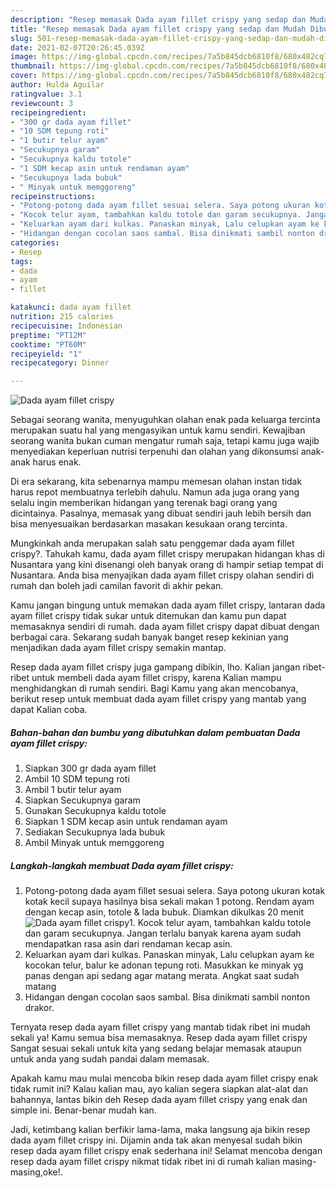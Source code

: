 ```yaml
---
description: "Resep memasak Dada ayam fillet crispy yang sedap dan Mudah Dibuat"
title: "Resep memasak Dada ayam fillet crispy yang sedap dan Mudah Dibuat"
slug: 501-resep-memasak-dada-ayam-fillet-crispy-yang-sedap-dan-mudah-dibuat
date: 2021-02-07T20:26:45.039Z
image: https://img-global.cpcdn.com/recipes/7a5b845dcb6810f8/680x482cq70/dada-ayam-fillet-crispy-foto-resep-utama.jpg
thumbnail: https://img-global.cpcdn.com/recipes/7a5b845dcb6810f8/680x482cq70/dada-ayam-fillet-crispy-foto-resep-utama.jpg
cover: https://img-global.cpcdn.com/recipes/7a5b845dcb6810f8/680x482cq70/dada-ayam-fillet-crispy-foto-resep-utama.jpg
author: Hulda Aguilar
ratingvalue: 3.1
reviewcount: 3
recipeingredient:
- "300 gr dada ayam fillet"
- "10 SDM tepung roti"
- "1 butir telur ayam"
- "Secukupnya garam"
- "Secukupnya kaldu totole"
- "1 SDM kecap asin untuk rendaman ayam"
- "Secukupnya lada bubuk"
- " Minyak untuk memggoreng"
recipeinstructions:
- "Potong-potong dada ayam fillet sesuai selera. Saya potong ukuran kotak kotak kecil supaya hasilnya bisa sekali makan 1 potong. Rendam ayam dengan kecap asin, totole &amp; lada bubuk. Diamkan dikulkas 20 menit"
- "Kocok telur ayam, tambahkan kaldu totole dan garam secukupnya. Jangan terlalu banyak karena ayam sudah mendapatkan rasa asin dari rendaman kecap asin."
- "Keluarkan ayam dari kulkas. Panaskan minyak, Lalu celupkan ayam ke kocokan telur, balur ke adonan tepung roti. Masukkan ke minyak yg panas dengan api sedang agar matang merata. Angkat saat sudah matang"
- "Hidangan dengan cocolan saos sambal. Bisa dinikmati sambil nonton drakor."
categories:
- Resep
tags:
- dada
- ayam
- fillet

katakunci: dada ayam fillet 
nutrition: 215 calories
recipecuisine: Indonesian
preptime: "PT12M"
cooktime: "PT60M"
recipeyield: "1"
recipecategory: Dinner

---
```



![Dada ayam fillet crispy](https://img-global.cpcdn.com/recipes/7a5b845dcb6810f8/680x482cq70/dada-ayam-fillet-crispy-foto-resep-utama.jpg)

Sebagai seorang wanita, menyuguhkan olahan enak pada keluarga tercinta merupakan suatu hal yang mengasyikan untuk kamu sendiri. Kewajiban seorang  wanita bukan cuman mengatur rumah saja, tetapi kamu juga wajib menyediakan keperluan nutrisi terpenuhi dan olahan yang dikonsumsi anak-anak harus enak.

Di era  sekarang, kita sebenarnya mampu memesan olahan instan tidak harus repot membuatnya terlebih dahulu. Namun ada juga orang yang selalu ingin memberikan hidangan yang terenak bagi orang yang dicintainya. Pasalnya, memasak yang dibuat sendiri jauh lebih bersih dan bisa menyesuaikan berdasarkan masakan kesukaan orang tercinta. 



Mungkinkah anda merupakan salah satu penggemar dada ayam fillet crispy?. Tahukah kamu, dada ayam fillet crispy merupakan hidangan khas di Nusantara yang kini disenangi oleh banyak orang di hampir setiap tempat di Nusantara. Anda bisa menyajikan dada ayam fillet crispy olahan sendiri di rumah dan boleh jadi camilan favorit di akhir pekan.

Kamu jangan bingung untuk memakan dada ayam fillet crispy, lantaran dada ayam fillet crispy tidak sukar untuk ditemukan dan kamu pun dapat memasaknya sendiri di rumah. dada ayam fillet crispy dapat dibuat dengan berbagai cara. Sekarang sudah banyak banget resep kekinian yang menjadikan dada ayam fillet crispy semakin mantap.

Resep dada ayam fillet crispy juga gampang dibikin, lho. Kalian jangan ribet-ribet untuk membeli dada ayam fillet crispy, karena Kalian mampu menghidangkan di rumah sendiri. Bagi Kamu yang akan mencobanya, berikut resep untuk membuat dada ayam fillet crispy yang mantab yang dapat Kalian coba.

<!--inarticleads1-->

##### Bahan-bahan dan bumbu yang dibutuhkan dalam pembuatan Dada ayam fillet crispy:

1. Siapkan 300 gr dada ayam fillet
1. Ambil 10 SDM tepung roti
1. Ambil 1 butir telur ayam
1. Siapkan Secukupnya garam
1. Gunakan Secukupnya kaldu totole
1. Siapkan 1 SDM kecap asin untuk rendaman ayam
1. Sediakan Secukupnya lada bubuk
1. Ambil  Minyak untuk memggoreng




<!--inarticleads2-->

##### Langkah-langkah membuat Dada ayam fillet crispy:

1. Potong-potong dada ayam fillet sesuai selera. Saya potong ukuran kotak kotak kecil supaya hasilnya bisa sekali makan 1 potong. Rendam ayam dengan kecap asin, totole &amp; lada bubuk. Diamkan dikulkas 20 menit
<img src="https://img-global.cpcdn.com/steps/3a62fdefb4f7f2da/160x128cq70/dada-ayam-fillet-crispy-langkah-memasak-1-foto.jpg" alt="Dada ayam fillet crispy">1. Kocok telur ayam, tambahkan kaldu totole dan garam secukupnya. Jangan terlalu banyak karena ayam sudah mendapatkan rasa asin dari rendaman kecap asin.
1. Keluarkan ayam dari kulkas. Panaskan minyak, Lalu celupkan ayam ke kocokan telur, balur ke adonan tepung roti. Masukkan ke minyak yg panas dengan api sedang agar matang merata. Angkat saat sudah matang
1. Hidangan dengan cocolan saos sambal. Bisa dinikmati sambil nonton drakor.




Ternyata resep dada ayam fillet crispy yang mantab tidak ribet ini mudah sekali ya! Kamu semua bisa memasaknya. Resep dada ayam fillet crispy Sangat sesuai sekali untuk kita yang sedang belajar memasak ataupun untuk anda yang sudah pandai dalam memasak.

Apakah kamu mau mulai mencoba bikin resep dada ayam fillet crispy enak tidak rumit ini? Kalau kalian mau, ayo kalian segera siapkan alat-alat dan bahannya, lantas bikin deh Resep dada ayam fillet crispy yang enak dan simple ini. Benar-benar mudah kan. 

Jadi, ketimbang kalian berfikir lama-lama, maka langsung aja bikin resep dada ayam fillet crispy ini. Dijamin anda tak akan menyesal sudah bikin resep dada ayam fillet crispy enak sederhana ini! Selamat mencoba dengan resep dada ayam fillet crispy nikmat tidak ribet ini di rumah kalian masing-masing,oke!.


